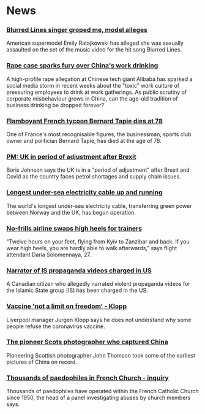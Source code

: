 # News
### [Blurred Lines singer groped me, model alleges](https://www.bbc.com/news/world-us-canada-58780355)
American supermodel Emily Ratajkowski has alleged she was sexually assaulted on the set of the music video for the hit song Blurred Lines.
### [Rape case sparks fury over China's work drinking](https://www.bbc.com/news/world-asia-china-58313387)
A high-profile rape allegation at Chinese tech giant Alibaba has sparked a social media storm in recent weeks about the "toxic" work culture of pressuring employees to drink at work gatherings. As public scrutiny of corporate misbehaviour grows in China, can the age-old tradition of business drinking be dropped forever? 
### [Flamboyant French tycoon Bernard Tapie dies at 78](https://www.bbc.com/news/world-europe-58780254)
One of France's most recognisable figures, the businessman, sports club owner and politician Bernard Tapie, has died at the age of 78.
### [PM: UK in period of adjustment after Brexit](https://www.bbc.com/news/uk-politics-58779160)
Boris Johnson says the UK is in a "period of adjustment" after Brexit and Covid as the country faces petrol shortages and supply chain issues.
### [Longest under-sea electricity cable up and running](https://www.bbc.com/news/uk-england-tyne-58772572)
The world's longest under-sea electricity cable, transferring green power between Norway and the UK, has begun operation.
### [No-frills airline swaps high heels for trainers](https://www.bbc.com/news/world-europe-58755872)
"Twelve hours on your feet, flying from Kyiv to Zanzibar and back. If you wear high heels, you are hardly able to walk afterwards," says flight attendant Daria Solomennaya, 27.
### [Narrator of IS propaganda videos charged in US](https://www.bbc.com/news/world-us-canada-58777274)
A Canadian citizen who allegedly narrated violent propaganda videos for the Islamic State group (IS) has been charged in the US. 
### [Vaccine 'not a limit on freedom' - Klopp](https://www.bbc.com/sport/football/58775881)
Liverpool manager Jurgen Klopp says he does not understand why some people refuse the coronavirus vaccine.
### [The pioneer Scots photographer who captured China](https://www.bbc.com/news/uk-scotland-58733514)
Pioneering Scottish photographer John Thomson took some of the earliest pictures of China on record.
### [Thousands of paedophiles in French Church - inquiry](https://www.bbc.com/news/world-europe-58781265)
Thousands of paedophiles have operated within the French Catholic Church since 1950, the head of a panel investigating abuses by church members says.
